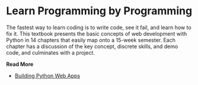 # Learn Programming by Programming

The fastest way to learn coding is to write code, see it fail, and learn how to fix it. This
textbook presents the basic concepts of web development with Python in 14 chapters that easily map
onto a 15-week semester. Each chapter has a discussion of the key concept, discrete skills, and
demo code, and culminates with a project.

**Read More**

* [Building Python Web Apps](https://shrinking-world.com/blog/training/PythonWebApps)

